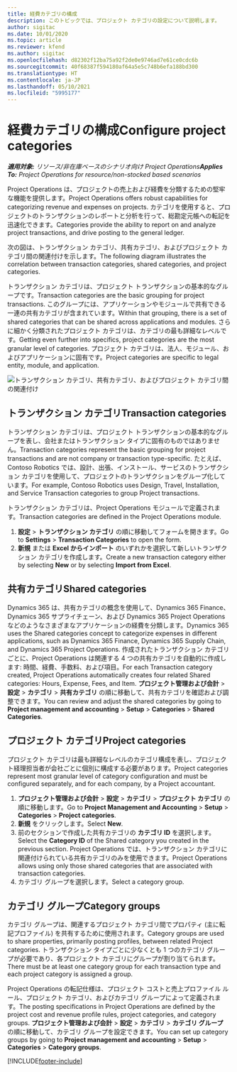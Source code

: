 ```yaml
---
title: 経費カテゴリの構成
description: このトピックでは、プロジェクト カテゴリの設定について説明します。
author: sigitac
ms.date: 10/01/2020
ms.topic: article
ms.reviewer: kfend
ms.author: sigitac
ms.openlocfilehash: d82302f12ba75a92f2de0e9746ad7e61ce0cdc6b
ms.sourcegitcommit: 40f68387f594180af64a5e5c748b6efa188bd300
ms.translationtype: HT
ms.contentlocale: ja-JP
ms.lasthandoff: 05/10/2021
ms.locfileid: "5995177"
---
```

# <a name="configure-project-categories"></a><span data-ttu-id="e5567-103">経費カテゴリの構成</span><span class="sxs-lookup"><span data-stu-id="e5567-103">Configure project categories</span></span>

<span data-ttu-id="e5567-104">_**適用対象:** リソース/非在庫ベースのシナリオ向け Project Operations_</span><span class="sxs-lookup"><span data-stu-id="e5567-104">_**Applies To:** Project Operations for resource/non-stocked based scenarios_</span></span>

<span data-ttu-id="e5567-105">Project Operations は、プロジェクトの売上および経費を分類するための堅牢な機能を提供します。</span><span class="sxs-lookup"><span data-stu-id="e5567-105">Project Operations offers robust capabilities for categorizing revenue and expenses on projects.</span></span> <span data-ttu-id="e5567-106">カテゴリを使用すると、プロジェクトのトランザクションのレポートと分析を行って、総勘定元帳への転記を迅速化できます。</span><span class="sxs-lookup"><span data-stu-id="e5567-106">Categories provide the ability to report on and analyze project transactions, and drive posting to the general ledger.</span></span>

<span data-ttu-id="e5567-107">次の図は、トランザクション カテゴリ、共有カテゴリ、およびプロジェクト カテゴリ間の関連付けを示します。</span><span class="sxs-lookup"><span data-stu-id="e5567-107">The following diagram illustrates the correlation between transaction categories, shared categories, and project categories.</span></span> 

<span data-ttu-id="e5567-108">トランザクション カテゴリは、プロジェクト トランザクションの基本的なグループです。</span><span class="sxs-lookup"><span data-stu-id="e5567-108">Transaction categories are the basic grouping for project transactions.</span></span> <span data-ttu-id="e5567-109">このグループには、アプリケーションやモジュールで共有できる一連の共有カテゴリが含まれています。</span><span class="sxs-lookup"><span data-stu-id="e5567-109">Within that grouping, there is a set of shared categories that can be shared across applications and modules.</span></span> <span data-ttu-id="e5567-110">さらに細かく分類されたプロジェクト カテゴリは、カテゴリの最も詳細なレベルです。</span><span class="sxs-lookup"><span data-stu-id="e5567-110">Getting even further into specifics, project categories are the most granular level of categories.</span></span> <span data-ttu-id="e5567-111">プロジェクト カテゴリは、法人、モジュール、およびアプリケーションに固有です。</span><span class="sxs-lookup"><span data-stu-id="e5567-111">Project categories are specific to legal entity, module, and application.</span></span>

![トランザクション カテゴリ、共有カテゴリ、およびプロジェクト カテゴリ間の関連付け](media/project-categories.png)

## <a name="transaction-categories"></a><span data-ttu-id="e5567-113">トランザクション カテゴリ</span><span class="sxs-lookup"><span data-stu-id="e5567-113">Transaction categories</span></span>

<span data-ttu-id="e5567-114">トランザクション カテゴリは、プロジェクト トランザクションの基本的なグループを表し、会社またはトランザクション タイプに固有のものではありません。</span><span class="sxs-lookup"><span data-stu-id="e5567-114">Transaction categories represent the basic grouping for project transactions and are not company or transaction type-specific.</span></span> <span data-ttu-id="e5567-115">たとえば、Contoso Robotics では、設計、出張、インストール、サービスのトランザクション カテゴリを使用して、プロジェクトのトランザクションをグループ化しています。</span><span class="sxs-lookup"><span data-stu-id="e5567-115">For example, Contoso Robotics uses Design, Travel, Installation, and Service Transaction categories to group Project transactions.</span></span>

<span data-ttu-id="e5567-116">トランザクション カテゴリは、Project Operations モジュールで定義されます。</span><span class="sxs-lookup"><span data-stu-id="e5567-116">Transaction categories are defined in the Project Operations module.</span></span> 
1. <span data-ttu-id="e5567-117">**設定** \> **トランザクション カテゴリ** の順に移動してフォームを開きます。</span><span class="sxs-lookup"><span data-stu-id="e5567-117">Go to **Settings** \> **Transaction Categories** to open the form.</span></span> 
2. <span data-ttu-id="e5567-118">**新規** または **Excel からインポート** のいずれかを選択して新しいトランザクション カテゴリを作成します。</span><span class="sxs-lookup"><span data-stu-id="e5567-118">Create a new transaction category either by selecting **New** or by selecting **Import from Excel**.</span></span>

## <a name="shared-categories"></a><span data-ttu-id="e5567-119">共有カテゴリ</span><span class="sxs-lookup"><span data-stu-id="e5567-119">Shared categories</span></span>

<span data-ttu-id="e5567-120">Dynamics 365 は、共有カテゴリの概念を使用して、Dynamics 365 Finance、Dynamics 365 サプライチェーン、および Dynamics 365 Project Operations などのようなさまざまなアプリケーションの経費を分類します。</span><span class="sxs-lookup"><span data-stu-id="e5567-120">Dynamics 365 uses the Shared categories concept to categorize expenses in different applications, such as Dynamics 365 Finance, Dynamics 365 Supply Chain, and Dynamics 365 Project Operations.</span></span> <span data-ttu-id="e5567-121">作成されたトランザクション カテゴリごとに、Project Operations は関連する 4 つの共有カテゴリを自動的に作成します: 時間、経費、手数料、および項目。</span><span class="sxs-lookup"><span data-stu-id="e5567-121">For each Transaction category created, Project Operations automatically creates four related Shared categories: Hours, Expense, Fees, and Item.</span></span> <span data-ttu-id="e5567-122">**プロジェクト管理および会計** \> **設定** \> **カテゴリ** \> **共有カテゴリ** の順に移動して、共有カテゴリを確認および調整できます。</span><span class="sxs-lookup"><span data-stu-id="e5567-122">You can review and adjust the shared categories by going to **Project management and accounting** \> **Setup** \> **Categories** \> **Shared Categories**.</span></span>

## <a name="project-categories"></a><span data-ttu-id="e5567-123">プロジェクト カテゴリ</span><span class="sxs-lookup"><span data-stu-id="e5567-123">Project categories</span></span>

<span data-ttu-id="e5567-124">プロジェクト カテゴリは最も詳細なレベルのカテゴリ構成を表し、プロジェクト経理担当者が会社ごとに個別に構成する必要があります。</span><span class="sxs-lookup"><span data-stu-id="e5567-124">Project categories represent most granular level of category configuration and must be configured separately, and for each company, by a Project accountant.</span></span>

1. <span data-ttu-id="e5567-125">**プロジェクト管理および会計** \> **設定** \> **カテゴリ** \> **プロジェクト カテゴリ** の順に移動します。</span><span class="sxs-lookup"><span data-stu-id="e5567-125">Go to **Project Management and Accounting** \> **Setup** \> **Categories** \> **Project categories**.</span></span>
2. <span data-ttu-id="e5567-126">**新規** をクリックします。</span><span class="sxs-lookup"><span data-stu-id="e5567-126">Select **New**.</span></span>
3. <span data-ttu-id="e5567-127">前のセクションで作成した共有カテゴリの **カテゴリ ID** を選択します。</span><span class="sxs-lookup"><span data-stu-id="e5567-127">Select the **Category ID** of the Shared category you created in the previous section.</span></span> <span data-ttu-id="e5567-128">Project Operations では、トランザクション カテゴリに関連付けられている共有カテゴリのみを使用できます。</span><span class="sxs-lookup"><span data-stu-id="e5567-128">Project Operations allows using only those shared categories that are associated with transaction categories.</span></span>
4. <span data-ttu-id="e5567-129">カテゴリ グループを選択します。</span><span class="sxs-lookup"><span data-stu-id="e5567-129">Select a category group.</span></span>

## <a name="category-groups"></a><span data-ttu-id="e5567-130">カテゴリ グループ</span><span class="sxs-lookup"><span data-stu-id="e5567-130">Category groups</span></span>

<span data-ttu-id="e5567-131">カテゴリ グループは、関連するプロジェクト カテゴリ間でプロパティ (主に転記プロファイル) を共有するために使用されます。</span><span class="sxs-lookup"><span data-stu-id="e5567-131">Category groups are used to share properties, primarily posting profiles, between related Project categories.</span></span> <span data-ttu-id="e5567-132">トランザクション タイプごとに少なくとも 1 つのカテゴリ グループが必要であり、各プロジェクト カテゴリにグループが割り当てられます。</span><span class="sxs-lookup"><span data-stu-id="e5567-132">There must be at least one category group for each transaction type and each project category is assigned a group.</span></span>

<span data-ttu-id="e5567-133">Project Operations の転記仕様は、プロジェクト コストと売上プロファイル ルール、プロジェクト カテゴリ、およびカテゴリ グループによって定義されます。</span><span class="sxs-lookup"><span data-stu-id="e5567-133">The posting specifications in Project Operations are defined by the project cost and revenue profile rules, project categories, and category groups.</span></span> <span data-ttu-id="e5567-134">**プロジェクト管理および会計** \> **設定** \> **カテゴリ** \> **カテゴリ グループ** の順に移動して、カテゴリ グループを設定できます。</span><span class="sxs-lookup"><span data-stu-id="e5567-134">You can set up category groups by going to **Project management and accounting** \> **Setup** \> **Categories** \> **Category groups**.</span></span>


[!INCLUDE[footer-include](../includes/footer-banner.md)]